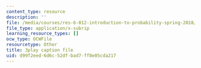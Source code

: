 ```yaml
---
content_type: resource
description: ''
file: /media/courses/res-6-012-introduction-to-probability-spring-2018/d99f2eed6d6c52dfbad7ff8e05cda217_iUF135CGTeI.vtt
file_type: application/x-subrip
learning_resource_types: []
ocw_type: OCWFile
resourcetype: Other
title: 3play caption file
uid: d99f2eed-6d6c-52df-bad7-ff8e05cda217
---
```

